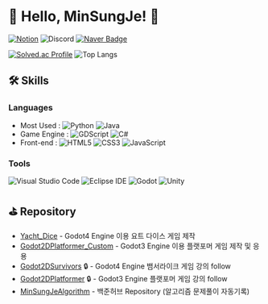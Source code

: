 # 👋 Hello, MinSungJe! 👋  
[![Notion](https://img.shields.io/badge/MinSungJe%20Algorithm%20Notion-000000?style=for-the-badge&logo=notion&logoColor=white)](https://minsungje.notion.site/1c515f77116d46b688b95c30997bcdfd?v=6bf2d97d56c045c8af35027cd7b9cfc9&pvs=4)
![Discord](https://img.shields.io/badge/imSungJe-7289DA?style=for-the-badge&logo=discord&logoColor=white)
[![Naver Badge](https://img.shields.io/badge/Naver%20Mail-03C75A?style=for-the-badge&logo=Naver&logoColor=white&link=mailto:minje813@naver.com)](mailto:minje813@naver.com)  

[![Solved.ac Profile](http://mazassumnida.wtf/api/v2/generate_badge?boj=minje813)](https://solved.ac/minje813/)
![Top Langs](https://github-readme-stats.vercel.app/api/top-langs/?username=MinSungJe&layout=compact&theme=dark)  

## 🛠 Skills
### Languages  
- Most Used : 
![Python](https://img.shields.io/badge/Python-14354C?style=for-the-badge&logo=python&logoColor=white)
![Java](https://img.shields.io/badge/Java-ED8B00?style=for-the-badge&logo=openjdk&logoColor=white)
- Game Engine : 
![GDScript](https://img.shields.io/badge/gdscript-478CBF?style=for-the-badge&logo=godotengine&logoColor=white)
![C#](https://img.shields.io/badge/C%23-239120?style=for-the-badge&logo=c-sharp&logoColor=white)
- Front-end : 
![HTML5](https://img.shields.io/badge/HTML5-E34F26?style=for-the-badge&logo=html5&logoColor=white)
![CSS3](https://img.shields.io/badge/css3-%231572B6.svg?style=for-the-badge&logo=css3&logoColor=white)
![JavaScript](https://img.shields.io/badge/JavaScript-F7DF1E?style=for-the-badge&logo=JavaScript&logoColor=white)

### Tools
![Visual Studio Code](https://img.shields.io/badge/Visual%20Studio%20Code-007ACC.svg?&style=for-the-badge&logo=Visual%20Studio%20Code&logoColor=white)
![Eclipse IDE](https://img.shields.io/badge/Eclipse%20IDE-2C2255.svg?&style=for-the-badge&logo=Eclipse%20IDE&logoColor=white)
![Godot](https://img.shields.io/badge/godot%20engine-478CBF?style=for-the-badge&logo=godotengine&logoColor=white)
![Unity](https://img.shields.io/badge/Unity-100000?style=for-the-badge&logo=unity&logoColor=white)

## ⛳ Repository
- [Yacht_Dice](https://github.com/MinSungJe/Yacht_Dice) - Godot4 Engine 이용 요트 다이스 게임 제작
- [Godot2DPlatformer_Custom](https://github.com/MinSungJe/Godot2DPlatformer_Custom) - Godot3 Engine 이용 플랫포머 게임 제작 및 응용
- [Godot2DSurvivors](https://github.com/MinSungJe/Godot2DSurvivors) 🔒 - Godot4 Engine 뱀서라이크 게임 강의 follow
- [Godot2DPlatformer](https://github.com/MinSungJe/Godot2DPlatformer) 🔒 - Godot3 Engine 플랫포머 게임 강의 follow
- [MinSungJeAlgorithm](https://github.com/MinSungJe/MinSungJeAlgorithm) - 백준허브 Repository (알고리즘 문제풀이 자동기록)

